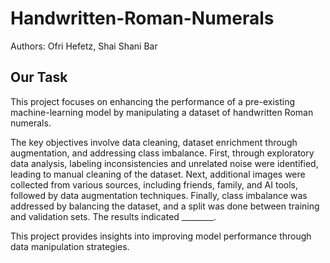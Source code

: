 # Handwritten-Roman-Numerals

Authors: Ofri Hefetz, Shai Shani Bar

## Our Task 
This project focuses on enhancing the performance of a pre-existing machine-learning model by manipulating a dataset of handwritten Roman numerals.

The key objectives involve data cleaning, dataset enrichment through augmentation, and addressing class imbalance. 
First, through exploratory data analysis, labeling inconsistencies and unrelated noise were identified, leading to manual cleaning of the dataset. 
Next, additional images were collected from various sources, including friends, family, and AI tools, followed by data augmentation techniques. 
Finally, class imbalance was addressed by balancing the dataset, and a split was done between training and validation sets. 
The results indicated ________. 

This project provides insights into improving model performance through data manipulation strategies.
